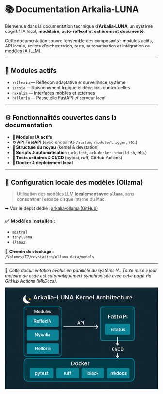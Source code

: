 # 📚 Documentation Arkalia-LUNA

Bienvenue dans la documentation technique d’**Arkalia-LUNA**, un système cognitif IA local, **modulaire**, **auto-réflexif** et **entièrement documenté**.

Cette documentation couvre l’ensemble des composants : modules actifs, API locale, scripts d’orchestration, tests, automatisation et intégration de modèles IA (LLM).

---

## 🧠 Modules actifs

- `reflexia` — Réflexion adaptative et surveillance système  
- `zeroia` — Raisonnement logique et décisions contextuelles  
- `nyxalia` — Interfaces mobiles et externes  
- `helloria` — Passerelle FastAPI et serveur local  

---

## ⚙️ Fonctionnalités couvertes dans la documentation

- 🧠 **Modules IA actifs**
- ⚙️ **API FastAPI** (avec endpoints `/status`, `/module/trigger`, etc.)
- 🧬 **Structure du noyau** (kernel & devstation)
- 🔁 **Scripts & automatisation** (`ark-test`, `ark-docker-rebuild.sh`, etc.)
- 🧪 **Tests unitaires & CI/CD** (pytest, ruff, GitHub Actions)
- 🐳 **Docker & déploiement local**

---

## 🔁 Configuration locale des modèles (Ollama)

> Utilisation des modèles LLM **localement avec `ollama`**, sans consommer l’espace disque interne du Mac.

➡ Voir le dépôt dédié : [arkalia-ollama (GitHub)](https://github.com/athalia-siwek/arkalia-ollama)

### ✅ Modèles installés :
- `mistral`
- `tinyllama`
- `llama2`

📁 **Chemin de stockage** :  
`/Volumes/T7/devstation/ollama_data/models`

---

🧭 *Cette documentation évolue en parallèle du système IA. Toute mise à jour majeure de code est automatiquement synchronisée avec cette page via GitHub Actions (MkDocs).*  

![Architecture du noyau Arkalia](img/diagram_kernel.png)